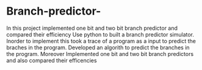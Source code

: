 # Branch-predictor-
In this project implemented one bit and two bit branch predictor and compared their efficiency
Use python to built a branch predictor simulator. Inorder to implement this took a trace of a program as a input to predict the braches in the program. Developed an algorith to predict the branches in the program. Moreover Implemented one bit and two bit branch predictors and also compared their efficencies 
